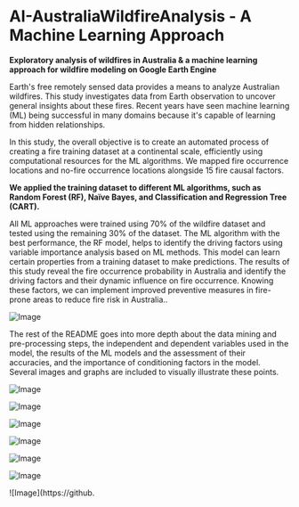 # AI-AustraliaWildfireAnalysis - A Machine Learning Approach

**Exploratory analysis of wildfires in Australia & a machine learning approach for wildfire modeling on Google Earth Engine**

Earth's free remotely sensed data provides a means to analyze Australian wildfires. This study investigates data from Earth observation to uncover general insights about these fires. Recent years have seen machine learning (ML) being successful in many domains because it's capable of learning from hidden relationships.

In this study, the overall objective is to create an automated process of creating a fire training dataset at a continental scale, efficiently using computational resources for the ML algorithms. We mapped fire occurrence locations and no-fire occurrence locations alongside 15 fire causal factors.

**We applied the training dataset to different ML algorithms, such as Random Forest (RF), Naïve Bayes, and Classification and Regression Tree (CART).**

All ML approaches were trained using 70% of the wildfire dataset and tested using the remaining 30% of the dataset. The ML algorithm with the best performance, the RF model, helps to identify the driving factors using variable importance analysis based on ML methods. This model can learn certain properties from a training dataset to make predictions. The results of this study reveal the fire occurrence probability in Australia and identify the driving factors and their dynamic influence on fire occurrence. Knowing these factors, we can implement improved preventive measures in fire-prone areas to reduce fire risk in Australia..


![Image](https://github.com/optimizeng/AI-AustraliaWildfireAnalysis/blob/master/image/Cap_1.PNG)

The rest of the README goes into more depth about the data mining and pre-processing steps, the independent and dependent variables used in the model, the results of the ML models and the assessment of their accuracies, and the importance of conditioning factors in the model. Several images and graphs are included to visually illustrate these points.


![Image](https://github.com/optimizeng/AI-AustraliaWildfireAnalysis/blob/master/image/Cap_2.PNG)

![Image](https://github.com/optimizeng/AI-AustraliaWildfireAnalysis/blob/master/image/Cap_7.PNG)

![Image](https://github.com/optimizeng/AI-AustraliaWildfireAnalysis/blob/master/image/Cap_11.PNG)

![Image](https://github.com/optimizeng/AI-AustraliaWildfireAnalysis/blob/master/image/Cap_3.PNG)

![Image](https://github.com/optimizeng/AI-AustraliaWildfireAnalysis/blob/master/image/Cap_4.PNG)

![Image](https://github.com/optimizeng/AI-AustraliaWildfireAnalysis/blob/master/image/Cap_5.PNG)

![Image](https://github.